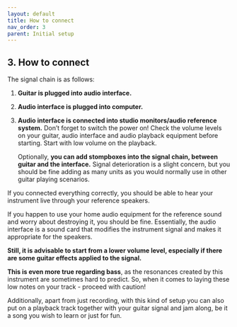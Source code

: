 ```yaml
---
layout: default
title: How to connect
nav_order: 3
parent: Initial setup
---
```


## **3. How to connect**

The signal chain is as follows:  
1. **Guitar is plugged into audio interface.**   
2. **Audio interface is plugged into computer.**   
3. **Audio interface is connected into studio monitors/audio reference system.** 
   Don’t forget to switch the power on! Check the volume levels on your guitar, audio interface and audio playback equipment before starting. Start with low volume on the playback.

   Optionally, **you can add stompboxes into the signal chain, between guitar and the interface.** Signal deterioration is a slight concern, but you should be fine adding as many units as you would normally use in other guitar playing scenarios.

If you connected everything correctly, you should be able to hear your instrument live through your reference speakers. 

If you happen to use your home audio equipment for the reference sound and worry about destroying it, you should be fine. Essentially, the audio interface is a sound card that modifies the instrument signal and makes it appropriate for the speakers. 

**Still, it is advisable to start from a lower volume level, especially if there are some guitar effects applied to the signal.** 

**This is even more true regarding bass**, as the resonances created by this instrument are sometimes hard to predict. So, when it comes to laying these low notes on your track - proceed with caution! 

Additionally, apart from just recording, with this kind of setup you can also put on a playback track together with your guitar signal and jam along, be it a song you wish to learn or just for fun.